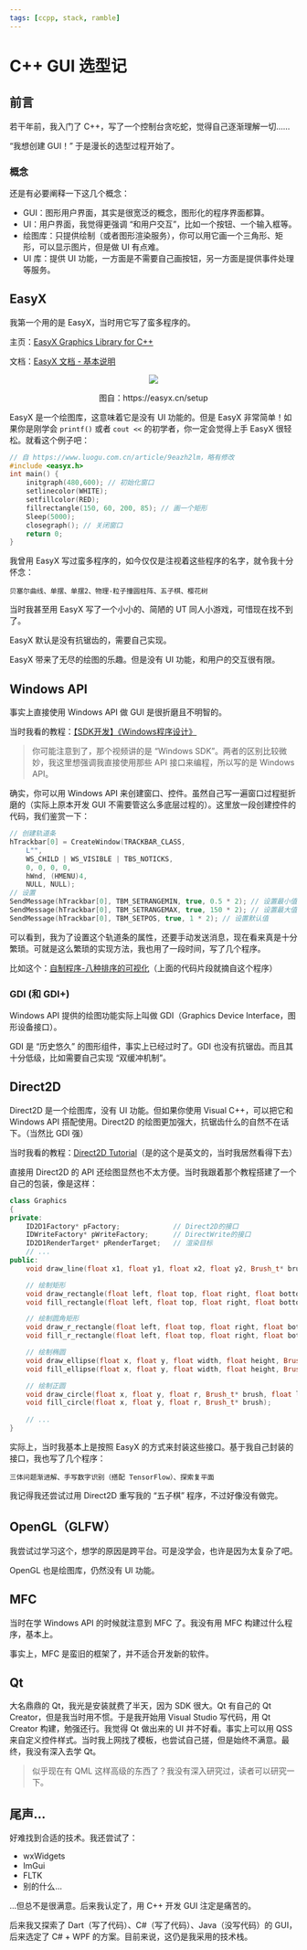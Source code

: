 ```yaml
---
tags: [ccpp, stack, ramble]
---
```

# C++ GUI 选型记

## 前言

若干年前，我入门了 C++，写了一个控制台贪吃蛇，觉得自己逐渐理解一切……

“我想创建 GUI！” 于是漫长的选型过程开始了。

### 概念

还是有必要阐释一下这几个概念：

- GUI：图形用户界面，其实是很宽泛的概念，图形化的程序界面都算。
- UI：用户界面，我觉得更强调 “和用户交互”，比如一个按钮、一个输入框等。
- 绘图库：只提供绘制（或者图形渲染服务），你可以用它画一个三角形、矩形，可以显示图片，但是做 UI 有点难。
- UI 库：提供 UI 功能，一方面是不需要自己画按钮，另一方面是提供事件处理等服务。

## EasyX

我第一个用的是 EasyX，当时用它写了蛮多程序的。

主页：[EasyX Graphics Library for C++](https://easyx.cn/)

文档：[EasyX 文档 - 基本说明](https://docs.easyx.cn/zh-cn/intro)

<center>
    <img src="https://easyx.cn/f/a/0/0/6/setup-vc2010-4.1.png"/>
    <p>
        图自：https://easyx.cn/setup
    </p>
</center>



EasyX 是一个绘图库，这意味着它是没有 UI 功能的。但是 EasyX 非常简单！如果你是刚学会 `printf()` 或者 `cout <<` 的初学者，你一定会觉得上手 EasyX 很轻松。就看这个例子吧：

```cpp
// 自 https://www.luogu.com.cn/article/9eazh2lm，略有修改
#include <easyx.h>
int main() {
    initgraph(480,600); // 初始化窗口
    setlinecolor(WHITE);
    setfillcolor(RED);
    fillrectangle(150, 60, 200, 85); // 画一个矩形
    Sleep(5000);
    closegraph(); // 关闭窗口
    return 0;
}
```

我曾用 EasyX 写过蛮多程序的，如今仅仅是注视着这些程序的名字，就令我十分怀念：

```
贝塞尔曲线、单摆、单摆2、物理-粒子撞圆柱阵、五子棋、樱花树
```

当时我甚至用 EasyX 写了一个小小的、简陋的 UT 同人小游戏，可惜现在找不到了。

EasyX 默认是没有抗锯齿的，需要自己实现。

EasyX 带来了无尽的绘图的乐趣。但是没有 UI 功能，和用户的交互很有限。

## Windows API

事实上直接使用 Windows API 做 GUI 是很折磨且不明智的。

当时我看的教程：[【SDK开发】《Windows程序设计》](https://www.bilibili.com/video/BV1us411A7UE/)

> 你可能注意到了，那个视频讲的是 “Windows SDK”。两者的区别比较微妙，我这里想强调我直接使用那些 API 接口来编程，所以写的是 Windows API。

确实，你可以用 Windows API 来创建窗口、控件。虽然自己写一遍窗口过程挺折磨的（实际上原本开发 GUI 不需要管这么多底层过程的）。这里放一段创建控件的代码，我们鉴赏一下：

```cpp
// 创建轨道条
hTrackbar[0] = CreateWindow(TRACKBAR_CLASS,
    L"",
    WS_CHILD | WS_VISIBLE | TBS_NOTICKS,
    0, 0, 0, 0,
    hWnd, (HMENU)4,
    NULL, NULL);
// 设置
SendMessage(hTrackbar[0], TBM_SETRANGEMIN, true, 0.5 * 2); // 设置最小值
SendMessage(hTrackbar[0], TBM_SETRANGEMAX, true, 150 * 2); // 设置最大值
SendMessage(hTrackbar[0], TBM_SETPOS, true, 1 * 2); // 设置默认值
```

可以看到，我为了设置这个轨道条的属性，还要手动发送消息，现在看来真是十分繁琐。可就是这么繁琐的实现方法，我也用了一段时间，写了几个程序。

比如这个：[自制程序-八种排序的可视化](https://www.bilibili.com/video/BV1YQ4y1Q78m/)（上面的代码片段就摘自这个程序）

### GDI (和 GDI+)

Windows API 提供的绘图功能实际上叫做 GDI（Graphics Device Interface，图形设备接口）。

GDI 是 “历史悠久” 的图形组件，事实上已经过时了。GDI 也没有抗锯齿。而且其十分低级，比如需要自己实现 “双缓冲机制”。

## Direct2D

Direct2D 是一个绘图库，没有 UI 功能。但如果你使用 Visual C++，可以把它和 Windows API 搭配使用。Direct2D 的绘图更加强大，抗锯齿什么的自然不在话下。（当然比 GDI 强）

当时我看的教程：[Direct2D Tutorial](https://www.bilibili.com/video/BV125411V74f/)（是的这个是英文的，当时我居然看得下去）

直接用 Direct2D 的 API 还绘图显然也不太方便。当时我跟着那个教程搭建了一个自己的包装，像是这样：

```cpp
class Graphics
{
private:
	ID2D1Factory* pFactory;				// Direct2D的接口
	IDWriteFactory* pWriteFactory;		// DirectWrite的接口
	ID2D1RenderTarget* pRenderTarget;	// 渲染目标
    // ...
public:
    void draw_line(float x1, float y1, float x2, float y2, Brush_t* brush, float lineWidth = 1);

    // 绘制矩形
    void draw_rectangle(float left, float top, float right, float bottom, Brush_t* brush, float lineWidth = 1);
    void fill_rectangle(float left, float top, float right, float bottom, Brush_t* brush);

    // 绘制圆角矩形
    void draw_r_rectangle(float left, float top, float right, float bottom, float r, Brush_t* brush, float lineWidth = 1);
    void fill_r_rectangle(float left, float top, float right, float bottom, float r, Brush_t* brush);

    // 绘制椭圆
    void draw_ellipse(float x, float y, float width, float height, Brush_t* brush, float lineWidth = 1);
    void fill_ellipse(float x, float y, float width, float height, Brush_t* brush);

    // 绘制正圆
    void draw_circle(float x, float y, float r, Brush_t* brush, float lineWidth = 1);
    void fill_circle(float x, float y, float r, Brush_t* brush);
    
    // ...
}
```

实际上，当时我基本上是按照 EasyX 的方式来封装这些接口。基于我自己封装的接口，我也写了几个程序：

```
三体问题渐进解、手写数字识别（搭配 TensorFlow）、探索复平面
```

我记得我还尝试过用 Direct2D 重写我的 “五子棋” 程序，不过好像没有做完。

## OpenGL（GLFW）

我尝试过学习这个，想学的原因是跨平台。可是没学会，也许是因为太复杂了吧。

OpenGL 也是绘图库，仍然没有 UI 功能。

## MFC

当时在学 Windows API 的时候就注意到 MFC 了。我没有用 MFC 构建过什么程序，基本上。

事实上，MFC 是蛮旧的框架了，并不适合开发新的软件。

## Qt

大名鼎鼎的 Qt，我光是安装就费了半天，因为 SDK 很大。Qt 有自己的 Qt Creator，但是我当时用不惯。于是我开始用 Visual Studio 写代码，用 Qt Creator 构建，勉强还行。我觉得 Qt 做出来的 UI 并不好看。事实上可以用 QSS 来自定义控件样式。当时我上网找了模板，也尝试自己搓，但是始终不满意。最终，我没有深入去学 Qt。

> 似乎现在有 QML 这样高级的东西了？我没有深入研究过，读者可以研究一下。

## 尾声...

好难找到合适的技术。我还尝试了：

- wxWidgets
- ImGui
- FLTK
- 别的什么…

…但总不是很满意。后来我认定了，用 C++ 开发 GUI 注定是痛苦的。

后来我又探索了 Dart（写了代码）、C#（写了代码）、Java（没写代码）的 GUI，后来选定了 C# + WPF 的方案。目前来说，这仍是我采用的技术栈。
